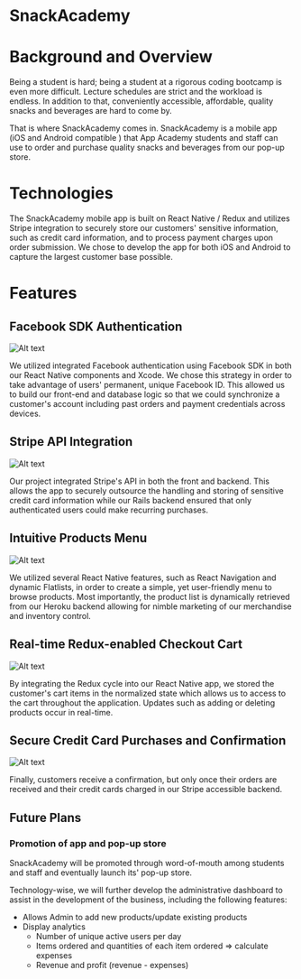 # SnackAcademy

# Background and Overview
Being a student is hard; being a student at a rigorous coding bootcamp is even more difficult. Lecture schedules are strict and the workload is endless. In addition to that, conveniently accessible, affordable, quality snacks and beverages are hard to come by.

That is where SnackAcademy comes in. SnackAcademy is a mobile app (iOS and Android compatible ) that App Academy students and staff can use to order and purchase quality snacks and beverages from our pop-up store.


# Technologies
The SnackAcademy mobile app is built on React Native / Redux and utilizes Stripe integration to securely store our customers' sensitive information, such as credit card information, and to process payment charges upon order submission. We chose to develop the app for both iOS and Android to capture the largest customer base possible.

# Features
## Facebook SDK Authentication

![Alt text](assets/authentication.gif?raw=true "Facebook SDK Authentication")

We utilized integrated Facebook authentication using Facebook SDK in both our React Native components and Xcode. We chose this strategy in order to take advantage of users' permanent, unique Facebook ID. This allowed us to build our front-end and database logic so that we could synchronize a customer's account including past orders and payment credentials across devices.


## Stripe API Integration
![Alt text](assets/stripe.gif?raw=true "Stripe API Integration")  

Our project integrated Stripe's API in both the front and backend. This allows the app to securely outsource the handling and storing of sensitive credit card information while our Rails backend ensured that only authenticated users could make recurring purchases.


## Intuitive Products Menu
![Alt text](assets/menu2.gif?raw=true "Product Menu")

We utilized several React Native features, such as React Navigation and dynamic Flatlists, in order to create a simple, yet user-friendly menu to browse products. Most importantly, the product list is dynamically retrieved from our Heroku backend allowing for nimble marketing of our merchandise and inventory control.


## Real-time Redux-enabled Checkout Cart
![Alt text](assets/cart.gif?raw=true "Checkout Cart")  

By integrating the Redux cycle into our React Native app, we stored the customer's cart items in the normalized state which allows us to access to the cart throughout the application. Updates such as adding or deleting products occur in real-time.

## Secure Credit Card Purchases and Confirmation

![Alt text](assets/purchase.gif?raw=true "Purchase Screen")

Finally, customers receive a confirmation, but only once their orders are received and their credit cards charged in our Stripe accessible backend.

## Future Plans

### Promotion of app and pop-up store
SnackAcademy will be promoted through word-of-mouth among students and staff and eventually launch its' pop-up store.

Technology-wise, we will further develop the administrative dashboard to assist in the development of the business, including the following features:

- Allows Admin to add new products/update existing products
- Display analytics
  - Number of unique active users per day
  - Items ordered and quantities of each item ordered => calculate expenses
  - Revenue and profit (revenue - expenses)
